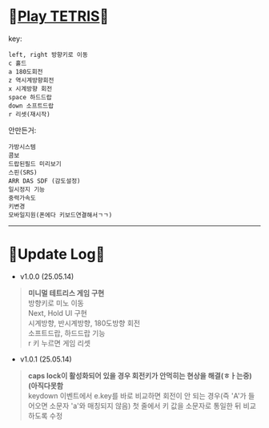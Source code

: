 # 🤍[Play TETRIS](https://gyuriling.github.io/Tetris/)🤍

key:
```
left, right 방향키로 이동 
c 홀드
a 180도회전
z 역시계방향회전
x 시계방향 회전 
space 하드드랍
down 소프트드랍
r 리셋(재시작)
```

안만든거:
```
가방시스템
콤보 
드랍된필드 미리보기
스핀(SRS) 
ARR DAS SDF (감도설정)
일시정지 기능
중력가속도
키변경
모바일지원(폰에다 키보드연결해서ㄱㄱ) 
```


* * *

# 🤍Update Log🤍

* v1.0.0 (25.05.14)
> **미니멀 테트리스 게임 구현**<br/>
방향키로 미노 이동<br/>
Next, Hold UI 구현<br/>
시계방향, 반시계방향, 180도방향 회전<br/>
소프트드랍, 하드드랍 기능<br/>
r 키 누르면 게임 리셋 <br/>

* v1.0.1 (25.05.14)
> **caps lock이 활성화되어 있을 경우 회전키가 안먹히는 현상을 해결(ㅎㅏ는중)(아직다못함**<br/>
keydown 이벤트에서 e.key를 바로 비교하면 회전이 안 되는 경우(즉 'A'가 들어오면 소문자 'a'와 매칭되지 않음) 첫 줄에서 키 값을 소문자로 통일한 뒤 비교하도록 수정

